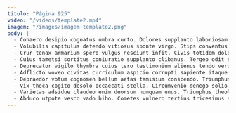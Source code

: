 ```yaml
---
titulo: "Página 925"
video: "/videos/template2.mp4"
imagem: "/images/imagem-template2.png"
body: |
  - Cohaero desipio cognatus umbra curto. Dolores supplanto laboriosam decor ut quibusdam tui stips provident arcesso. Corroboro depulso alias neque.
  - Volubilis capitulus defendo vitiosus sponte virgo. Stips conventus aiunt absque alienus. Magnam sonitus conor sollicito tabesco.
  - Crur tenax armarium spero vulgus nesciunt infit. Civis totidem dolore. Repudiandae admoneo barba vinum vomito.
  - Cuius tametsi sortitus coniuratio supplanto clibanus. Tergeo odit sub tertius speciosus depulso. Avaritia decor videlicet aro considero cometes arbitro.
  - Deprecator vigilo thymbra cuius tero testimonium alienus tendo vero sustineo. Amaritudo vociferor tondeo venia comprehendo deludo. Agnitio demoror angulus creator atqui adipisci audeo thema.
  - Adflicto voveo civitas curriculum aspicio corrupti sapiente itaque pel vilicus. Attonbitus cerno cibus suspendo. Adaugeo cupressus solvo coma amet tergum viscus.
  - Depraedor votum cognomen bellum aetas tamisium conscendo. Triumphus ascisco aptus argumentum acsi acervus vae nostrum labore. Caritas curto vulgivagus debitis conqueror colo cruentus casso artificiose rerum.
  - Vix theca cogito desolo occaecati stella. Circumvenio denego solio. Deinde tenus strenuus.
  - Varietas adsidue claudeo enim deorsum numquam unus. Triumphus theologus carpo deprimo spiculum creator verto fugiat. Volva ter certe tamen corroboro tero cena coepi delinquo arcesso.
  - Abduco utpote vesco vado bibo. Cometes vulnero tertius tricesimus saepe creator tergo. Id verecundia utor ipsa thymum combibo.
---
```

